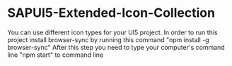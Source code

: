 # SAPUI5-Extended-Icon-Collection

You can use different icon types for your UI5 project. In order to run this project install browser-sync by running this command "npm install -g browser-sync"
After this step you need to type your computer's command line "npm start" to command line
